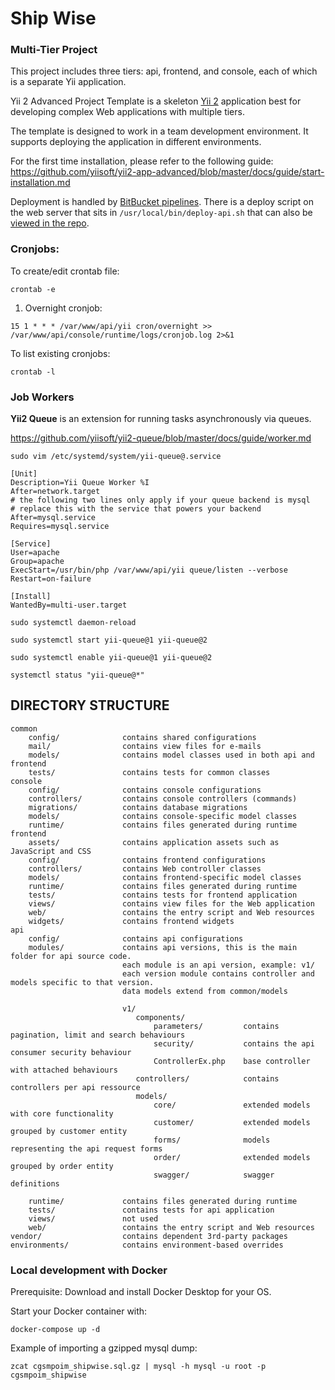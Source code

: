 # Ship Wise 
### Multi-Tier Project

This project includes three tiers: api, frontend, and console, each of which
is a separate Yii application.

Yii 2 Advanced Project Template is a skeleton [Yii 2](http://www.yiiframework.com/) application best for
developing complex Web applications with multiple tiers.

The template is designed to work in a team development environment. It supports
deploying the application in different environments.

For the first time installation, please refer to the following guide: 
https://github.com/yiisoft/yii2-app-advanced/blob/master/docs/guide/start-installation.md



Deployment is handled by [BitBucket pipelines](bitbucket-pipelines.yml). There is a deploy script on the web server that
sits in `/usr/local/bin/deploy-api.sh` that can also be [viewed in the repo](deploy-api.sh).


### Cronjobs:

To create/edit crontab file:

```
crontab -e
```


1. Overnight cronjob:


```
15 1 * * * /var/www/api/yii cron/overnight >> /var/www/api/console/runtime/logs/cronjob.log 2>&1
```

To list existing cronjobs:

```
crontab -l
```


### Job Workers

**Yii2 Queue** is an extension for running tasks asynchronously via queues.

https://github.com/yiisoft/yii2-queue/blob/master/docs/guide/worker.md


`sudo vim /etc/systemd/system/yii-queue@.service`

```
[Unit]
Description=Yii Queue Worker %I
After=network.target
# the following two lines only apply if your queue backend is mysql
# replace this with the service that powers your backend
After=mysql.service
Requires=mysql.service

[Service]
User=apache
Group=apache
ExecStart=/usr/bin/php /var/www/api/yii queue/listen --verbose
Restart=on-failure

[Install]
WantedBy=multi-user.target
```

`sudo systemctl daemon-reload`

`sudo systemctl start yii-queue@1 yii-queue@2`

`sudo systemctl enable yii-queue@1 yii-queue@2`

`systemctl status "yii-queue@*"`

DIRECTORY STRUCTURE
-------------------

```
common
    config/              contains shared configurations
    mail/                contains view files for e-mails
    models/              contains model classes used in both api and frontend
    tests/               contains tests for common classes    
console
    config/              contains console configurations
    controllers/         contains console controllers (commands)
    migrations/          contains database migrations
    models/              contains console-specific model classes
    runtime/             contains files generated during runtime
frontend
    assets/              contains application assets such as JavaScript and CSS
    config/              contains frontend configurations
    controllers/         contains Web controller classes
    models/              contains frontend-specific model classes
    runtime/             contains files generated during runtime
    tests/               contains tests for frontend application
    views/               contains view files for the Web application
    web/                 contains the entry script and Web resources
    widgets/             contains frontend widgets
api
    config/              contains api configurations
    modules/             contains api versions, this is the main folder for api source code.
                         each module is an api version, example: v1/
                         each version module contains controller and models specific to that version.
                         data models extend from common/models
                         
                         v1/
                            components/
                                parameters/         contains pagination, limit and search behaviours
                                security/           contains the api consumer security behaviour
                                ControllerEx.php    base controller with attached behaviours
                            controllers/            contains controllers per api ressource
                            models/
                                core/               extended models with core functionality
                                customer/           extended models grouped by customer entity
                                forms/              models representing the api request forms
                                order/              extended models grouped by order entity
                                swagger/            swagger definitions
                            
    runtime/             contains files generated during runtime
    tests/               contains tests for api application
    views/               not used
    web/                 contains the entry script and Web resources
vendor/                  contains dependent 3rd-party packages
environments/            contains environment-based overrides
```

### Local development with Docker

Prerequisite: Download and install Docker Desktop for your OS.

Start your Docker container with:

`docker-compose up -d`


Example of importing a gzipped mysql dump:

`zcat cgsmpoim_shipwise.sql.gz | mysql -h mysql -u root -p cgsmpoim_shipwise`
